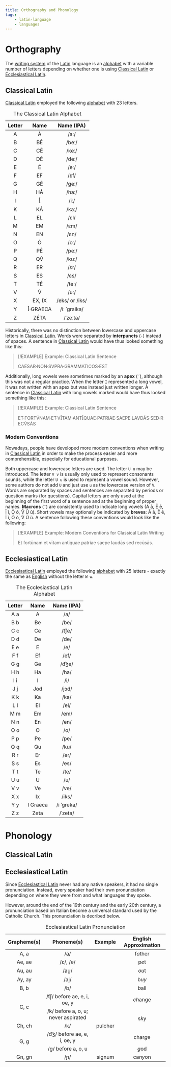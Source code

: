 ```yaml
---
title: Orthography and Phonology
tags:
    - latin-language
    - languages
---
```


# Orthography

The [writing system](../../Linguistics/Writing%20Systems.md) of the [Latin](./index.md) language is an [alphabet](../../Linguistics/Writing%20Systems.md#Alphabets) with a variable number of letters depending on whether one is using [Classical Latin](./index.md) or [Ecclesiastical Latin](./index.md).

## Classical Latin

[Classical Latin](./index.md) employed the following [alphabet](../../Linguistics/Writing%20Systems.md#Alphabets) with 23 letters.

<table>
<caption>The Classical Latin Alphabet</caption>
<thead>
<th style="text-align:center;vertical-align:middle">Letter</th>
<th style="text-align:center;vertical-align:middle">Name</th>
<th style="text-align:center;vertical-align:middle">Name (IPA)</th>
</thead>
<tbody>
<tr>
<td style="text-align:center;vertical-align:middle">A</td>
<td style="text-align:center;vertical-align:middle">Á</td>
<td style="text-align:center;vertical-align:middle">/aː/</td>
</tr>
<tr>
<td style="text-align:center;vertical-align:middle">B</td>
<td style="text-align:center;vertical-align:middle">BÉ</td>
<td style="text-align:center;vertical-align:middle">/beː/</td>
</tr>
<tr>
<td style="text-align:center;vertical-align:middle">C</td>
<td style="text-align:center;vertical-align:middle">CÉ</td>
<td style="text-align:center;vertical-align:middle">/keː/</td>
</tr>
<tr>
<td style="text-align:center;vertical-align:middle">D</td>
<td style="text-align:center;vertical-align:middle">DÉ</td>
<td style="text-align:center;vertical-align:middle">/deː/</td>
</tr>
<tr>
<td style="text-align:center;vertical-align:middle">E</td>
<td style="text-align:center;vertical-align:middle">É</td>
<td style="text-align:center;vertical-align:middle">/eː/</td>
</tr>
<tr>
<td style="text-align:center;vertical-align:middle">F</td>
<td style="text-align:center;vertical-align:middle">EF</td>
<td style="text-align:center;vertical-align:middle">/ɛf/</td>
</tr>
<tr>
<td style="text-align:center;vertical-align:middle">G</td>
<td style="text-align:center;vertical-align:middle">GÉ</td>
<td style="text-align:center;vertical-align:middle">/ɡeː/</td>
</tr>
<tr>
<td style="text-align:center;vertical-align:middle">H</td>
<td style="text-align:center;vertical-align:middle">HÁ</td>
<td style="text-align:center;vertical-align:middle">/haː/</td>
</tr>
<tr>
<td style="text-align:center;vertical-align:middle">I</td>
<td style="text-align:center;vertical-align:middle">ꟾ</td>
<td style="text-align:center;vertical-align:middle">/iː/</td>
</tr>
<tr>
<td style="text-align:center;vertical-align:middle">K</td>
<td style="text-align:center;vertical-align:middle">KÁ</td>
<td style="text-align:center;vertical-align:middle">/kaː/</td>
</tr>
<tr>
<td style="text-align:center;vertical-align:middle">L</td>
<td style="text-align:center;vertical-align:middle">EL</td>
<td style="text-align:center;vertical-align:middle">/ɛl/</td>
</tr>
<tr>
<td style="text-align:center;vertical-align:middle">M</td>
<td style="text-align:center;vertical-align:middle">EM</td>
<td style="text-align:center;vertical-align:middle">/ɛm/</td>
</tr>
<tr>
<td style="text-align:center;vertical-align:middle">N</td>
<td style="text-align:center;vertical-align:middle">EN</td>
<td style="text-align:center;vertical-align:middle">/ɛn/</td>
</tr>
<tr>
<td style="text-align:center;vertical-align:middle">O</td>
<td style="text-align:center;vertical-align:middle">Ó</td>
<td style="text-align:center;vertical-align:middle">/oː/</td>
</tr>
<tr>
<td style="text-align:center;vertical-align:middle">P</td>
<td style="text-align:center;vertical-align:middle">PÉ</td>
<td style="text-align:center;vertical-align:middle">/peː/</td>
</tr>
<tr>
<td style="text-align:center;vertical-align:middle">Q</td>
<td style="text-align:center;vertical-align:middle">QV́</td>
<td style="text-align:center;vertical-align:middle">/kuː/</td>
</tr>
<tr>
<td style="text-align:center;vertical-align:middle">R</td>
<td style="text-align:center;vertical-align:middle">ER</td>
<td style="text-align:center;vertical-align:middle">/ɛr/</td>
</tr>
<tr>
<td style="text-align:center;vertical-align:middle">S</td>
<td style="text-align:center;vertical-align:middle">ES</td>
<td style="text-align:center;vertical-align:middle">/ɛs/</td>
</tr>
<tr>
<td style="text-align:center;vertical-align:middle">T</td>
<td style="text-align:center;vertical-align:middle">TÉ</td>
<td style="text-align:center;vertical-align:middle">/teː/</td>
</tr>
<tr>
<td style="text-align:center;vertical-align:middle">V</td>
<td style="text-align:center;vertical-align:middle">V́</td>
<td style="text-align:center;vertical-align:middle">/uː/</td>
</tr>
<tr>
<td style="text-align:center;vertical-align:middle">X</td>
<td style="text-align:center;vertical-align:middle">EX, IX</td>
<td style="text-align:center;vertical-align:middle">/eks/ or /iks/</td>
</tr>
<tr>
<td style="text-align:center;vertical-align:middle">Y</td>
<td style="text-align:center;vertical-align:middle">ꟾ·GRAECA</td>
<td style="text-align:center;vertical-align:middle">/iː ˈɡraika/</td>
</tr>
<tr>
<td style="text-align:center;vertical-align:middle">Z</td>
<td style="text-align:center;vertical-align:middle">ZÉTA</td>
<td style="text-align:center;vertical-align:middle">/ˈzeːta/</td>
</tr>
</tbody>
</table>

Historically, there was no distinction between lowercase and uppercase letters in [Classical Latin](./index.md). Words were separated by **interpuncts** (`·`) instead of spaces. A sentence in [Classical Latin](./index.md) would have thus looked something like this:

>[!EXAMPLE] Example: Classical Latin Sentence
>
>CAESAR·NON·SVPRA·GRAMMATICOS·EST
>

Additionally, long vowels were sometimes marked by an **apex** (`´`), although this was not a regular practice. When the letter `I` represented a long vowel, it was not written with an apex but was instead just written longer. A sentence in [Classical Latin](./index.md) with long vowels marked would have thus looked something like this:

>[!EXAMPLE] Example: Classical Latin Sentence
>
>ET·FORTV́NAM·ET·VꟾTAM·ANTꟾQUAE·PATRIAE·SAEPE·LAVDÁS·SED·RECV́SÁS
>

### Modern Conventions

Nowadays, people have developed more modern conventions when writing in [Classical Latin](./index.md) in order to make the process easier and more comprehensible, especially for educational purposes. 

Both uppercase and lowercase letters are used. The letter `U u` may be introduced. The letter `V v` is usually only used to represent consonants sounds, while the letter `U u` is used to represent a vowel sound. However, some authors do not add `U` and just use `u` as the lowercase version of `V`. Words are separated by spaces and sentences are separated by periods or question marks (for questions). Capital letters are only used at the beginning of the first word of a sentence and at the beginning of proper names. **Macrons** (`¯`) are consistently used to indicate long vowels (Ā ā, Ē ē, Ī ī, Ō ō, V̄ Ū ū). Short vowels may optionally be indicated by **breves**: Ă ă, Ĕ ĕ, Ĭ ĭ, Ŏ ŏ, V̆ Ŭ ŭ. A sentence following these conventions would look like the following:

>[!EXAMPLE] Example: Modern Conventions for Classical Latin Writing
>
>Et fortūnam et vītam antīquae patriae saepe laudās sed recūsās.
>

## Ecclesiastical Latin

[Ecclesiastical Latin](./index.md) employed the following [alphabet](../../Linguistics/Writing%20Systems.md#Alphabets) with 25 letters - exactly the same as [English](TODO) without the letter `W w`.

<table>
<caption>The Ecclesiastical Latin Alphabet</caption>
<thead>
<tr>
<th style="text-align:center;vertical-align:middle">Letter</th>
<th style="text-align:center;vertical-align:middle">Name</th>
<th style="text-align:center;vertical-align:middle">Name (IPA)</th>
</tr>
</thead>
<tbody>
<tr>
<td style="text-align:center;vertical-align:middle">A a</td>
<td style="text-align:center;vertical-align:middle">A</td>
<td style="text-align:center;vertical-align:middle">/a/</td>
</tr>
<tr>
<td style="text-align:center;vertical-align:middle">B b</td>
<td style="text-align:center;vertical-align:middle">Be</td>
<td style="text-align:center;vertical-align:middle">/be/</td>
</tr>
<tr>
<td style="text-align:center;vertical-align:middle">C c</td>
<td style="text-align:center;vertical-align:middle">Ce</td>
<td style="text-align:center;vertical-align:middle">/t͡ʃe/</td>
</tr>
<tr>
<td style="text-align:center;vertical-align:middle">D d</td>
<td style="text-align:center;vertical-align:middle">De</td>
<td style="text-align:center;vertical-align:middle">/de/</td>
</tr>
<tr>
<td style="text-align:center;vertical-align:middle">E e</td>
<td style="text-align:center;vertical-align:middle">E</td>
<td style="text-align:center;vertical-align:middle">/e/</td>
</tr>
<tr>
<td style="text-align:center;vertical-align:middle">F f</td>
<td style="text-align:center;vertical-align:middle">Ef</td>
<td style="text-align:center;vertical-align:middle">/ef/</td>
</tr>
<tr>
<td style="text-align:center;vertical-align:middle">G g</td>
<td style="text-align:center;vertical-align:middle">Ge</td>
<td style="text-align:center;vertical-align:middle">/d͡ʒe/</td>
</tr>
<tr>
<td style="text-align:center;vertical-align:middle">H h</td>
<td style="text-align:center;vertical-align:middle">Ha</td>
<td style="text-align:center;vertical-align:middle">/ha/</td>
</tr>
<tr>
<td style="text-align:center;vertical-align:middle">I i</td>
<td style="text-align:center;vertical-align:middle">I</td>
<td style="text-align:center;vertical-align:middle">/i/</td>
</tr>
<tr>
<td style="text-align:center;vertical-align:middle">J j</td>
<td style="text-align:center;vertical-align:middle">Jod</td>
<td style="text-align:center;vertical-align:middle">/jɔd/</td>
</tr>
<tr>
<td style="text-align:center;vertical-align:middle">K k</td>
<td style="text-align:center;vertical-align:middle">Ka</td>
<td style="text-align:center;vertical-align:middle">/ka/</td>
</tr>
<tr>
<td style="text-align:center;vertical-align:middle">L l</td>
<td style="text-align:center;vertical-align:middle">El</td>
<td style="text-align:center;vertical-align:middle">/el/</td>
</tr>
<tr>
<td style="text-align:center;vertical-align:middle">M m</td>
<td style="text-align:center;vertical-align:middle">Em</td>
<td style="text-align:center;vertical-align:middle">/em/</td>
</tr>
<tr>
<td style="text-align:center;vertical-align:middle">N n</td>
<td style="text-align:center;vertical-align:middle">En</td>
<td style="text-align:center;vertical-align:middle">/en/</td>
</tr>
<tr>
<td style="text-align:center;vertical-align:middle">O o</td>
<td style="text-align:center;vertical-align:middle">O</td>
<td style="text-align:center;vertical-align:middle">/o/</td>
</tr>
<tr>
<td style="text-align:center;vertical-align:middle">P p</td>
<td style="text-align:center;vertical-align:middle">Pe</td>
<td style="text-align:center;vertical-align:middle">/pe/</td>
</tr>
<tr>
<td style="text-align:center;vertical-align:middle">Q q</td>
<td style="text-align:center;vertical-align:middle">Qu</td>
<td style="text-align:center;vertical-align:middle">/ku/</td>
</tr>
<tr>
<td style="text-align:center;vertical-align:middle">R r</td>
<td style="text-align:center;vertical-align:middle">Er</td>
<td style="text-align:center;vertical-align:middle">/er/</td>
</tr>
<tr>
<td style="text-align:center;vertical-align:middle">S s</td>
<td style="text-align:center;vertical-align:middle">Es</td>
<td style="text-align:center;vertical-align:middle">/es/</td>
</tr>
<tr>
<td style="text-align:center;vertical-align:middle">T t</td>
<td style="text-align:center;vertical-align:middle">Te</td>
<td style="text-align:center;vertical-align:middle">/te/</td>
</tr>
<tr>
<td style="text-align:center;vertical-align:middle">U u</td>
<td style="text-align:center;vertical-align:middle">U</td>
<td style="text-align:center;vertical-align:middle">/u/</td>
</tr>
<tr>
<td style="text-align:center;vertical-align:middle">V v</td>
<td style="text-align:center;vertical-align:middle">Ve</td>
<td style="text-align:center;vertical-align:middle">/ve/</td>
</tr>
<tr>
<td style="text-align:center;vertical-align:middle">X x</td>
<td style="text-align:center;vertical-align:middle">Ix</td>
<td style="text-align:center;vertical-align:middle">/iks/</td>
</tr>
<tr>
<td style="text-align:center;vertical-align:middle">Y y</td>
<td style="text-align:center;vertical-align:middle">I Graeca</td>
<td style="text-align:center;vertical-align:middle">/i ˈɡreka/</td>
</tr>
<tr>
<td style="text-align:center;vertical-align:middle">Z z</td>
<td style="text-align:center;vertical-align:middle">Zeta</td>
<td style="text-align:center;vertical-align:middle">/ˈzeta/</td>
</tr>
</tbody>
</table>

# Phonology

## Classical Latin

## Ecclesiastical Latin

Since [Ecclesiastical Latin](./index.md) never had any native speakers, it had no single pronunciation. Instead, every speaker had their own pronunciation depending on where they were from and what languages they spoke.

However, around the end of the 19th century and the early 20th century, a pronunciation based on Italian become a universal standard used by the Catholic Church. This pronunciation is decribed below.

<table>
<caption>Ecclesiastical Latin Pronunciation</caption>
<thead>
<tr>
<th style="text-align:center;vertical-align:middle">Grapheme(s)</th>
<th style="text-align:center;vertical-align:middle">Phoneme(s)</th>
<th style="text-align:center;vertical-align:middle">Example</th>
<th style="text-align:center;vertical-align:middle">English Approximation</th>
</tr>
</thead>
<tbody>
<tr>
<td style="text-align:center;vertical-align:middle">A, a</td>
<td style="text-align:center;vertical-align:middle">/ä/</td>
<td style="text-align:center;vertical-align:middle"></td>
<td style="text-align:center;vertical-align:middle">f<i>a</i>ther</td>
</tr>
<tr>
<td style="text-align:center;vertical-align:middle">Ae, ae</td>
<td style="text-align:center;vertical-align:middle">/ɛ/, /e/</td>
<td style="text-align:center;vertical-align:middle"></td>
<td style="text-align:center;vertical-align:middle">p<i>e</i>t</td>
</tr>
<tr>
<td style="text-align:center;vertical-align:middle">Au, au</td>
<td style="text-align:center;vertical-align:middle">/au̯/</td>
<td style="text-align:center;vertical-align:middle"></td>
<td style="text-align:center;vertical-align:middle"><i>ou</i>t</td>
</tr>
<tr>
<td style="text-align:center;vertical-align:middle">Ay, ay</td>
<td style="text-align:center;vertical-align:middle">/ai̯/</td>
<td style="text-align:center;vertical-align:middle"></td>
<td style="text-align:center;vertical-align:middle">b<i>uy</i></td>
</tr>
<tr>
<td style="text-align:center;vertical-align:middle">B, b</td>
<td style="text-align:center;vertical-align:middle">/b/</td>
<td style="text-align:center;vertical-align:middle"></td>
<td style="text-align:center;vertical-align:middle"><i>b</i>all</td>
</tr>
<tr>
<td style="text-align:center;vertical-align:middle" rowspan=2>C, c</td>
<td style="text-align:center;vertical-align:middle">/t͡ʃ/ before ae, e, i, oe, y</td>
<td style="text-align:center;vertical-align:middle"></td>
<td style="text-align:center;vertical-align:middle"><i>ch</i>ange</td>
</tr>
<tr>
<td style="text-align:center;vertical-align:middle">/k/ before a, o, u; never aspirated</td>
<td style="text-align:center;vertical-align:middle"></td>
<td style="text-align:center;vertical-align:middle" rowspan=2>s<i>k</i>y</td>
</tr>
<tr>
<td style="text-align:center;vertical-align:middle">Ch, ch</td>
<td style="text-align:center;vertical-align:middle">/k/</td>
<td style="text-align:center;vertical-align:middle">pulcher</td>
</tr>
<tr>
<td style="text-align:center;vertical-align:middle" rowspan=2>G, g</td>
<td style="text-align:center;vertical-align:middle">/d͡ʒ/ before ae, e, i, oe, y</td>
<td style="text-align:center;vertical-align:middle"></td>
<td style="text-align:center;vertical-align:middle">char<i>g</i>e</td>
</tr>
<tr>
<td style="text-align:center;vertical-align:middle">/g/ before a, o, u</td>
<td style="text-align:center;vertical-align:middle"></td>
<td style="text-align:center;vertical-align:middle"><i>g</i>od</td>
</tr>
<tr>
<td style="text-align:center;vertical-align:middle">Gn, gn</td>
<td style="text-align:center;vertical-align:middle">/ɲ/</td>
<td style="text-align:center;vertical-align:middle">signum</td>
<td style="text-align:center;vertical-align:middle">ca<i>ny</i>on</td>
</tr>
</tbody>
</table>
